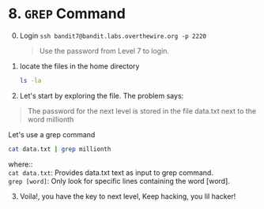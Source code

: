 # 8. `GREP` Command 

0. Login ```ssh bandit7@bandit.labs.overthewire.org -p 2220```
    >Use the password from Level 7 to login.
    
1. locate the files in the home directory
   ```bash
   ls -la
   ```
  
2. Let's start by exploring the file.
  The problem says:
  >The password for the next level is stored in the file data.txt next to the word millionth   

  Let's use a grep command 
   ```bash
  cat data.txt | grep millionth
   ```
   where::   
```cat data.txt```: Provides data.txt text as input to grep command.  
```grep [word]```: Only look for specific lines containing the word [word].   
   
3. Voila!, you have the key to next level, Keep hacking, you lil hacker!

